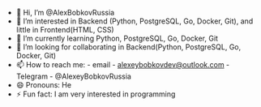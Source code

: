 - 👋 Hi, I’m @AlexBobkovRussia
- 👀 I’m interested in Backend (Python, PostgreSQL, Go, Docker, Git), and little in Frontend(HTML, CSS)
- 🌱 I’m currently learning Python, PostgreSQL, Go, Docker, Git
- 💞️ I’m looking for collaborating in Backend(Python, PostgreSQL, Go, Docker, Git)
- 📫 How to reach me:
       - email - alexeybobkovdev@outlook.com
       - Telegram - @AlexeyBobkovRussia
- 😄 Pronouns: He
- ⚡ Fun fact: I am very interested in programming
<!---
AlexBobkovRussia/AlexBobkovRussia is a ✨ special ✨ repository because its `README.md` (this file) appears on your GitHub profile.
You can click the Preview link to take a look at your changes.
--->
